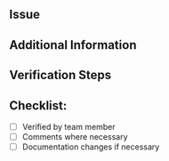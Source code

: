 ## Issue

<!-- Add any information needed. Such as the GH issue this PR relates to or any other context you feel is necessary.) -->

## Additional Information

<!-- What/Why/How or any other context you feel is necessary.) -->

## Verification Steps

<!--
Add the steps required to check this change. Following an example.

1. Go to `XX >> YY >> SS`
2. Create a new item `N` with the info `X`
3. Try to edit this item
4. Check if in the left menu the feature X is not so long present.
-->

## Checklist:

- [ ] Verified by team member
- [ ] Comments where necessary
- [ ] Documentation changes if necessary
